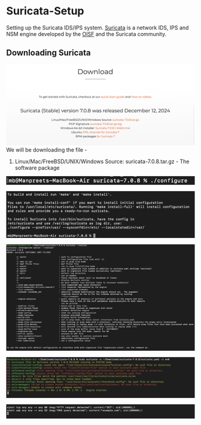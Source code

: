 # Suricata-Setup
Setting up the Suricata IDS/IPS system.
[Suricata](https://suricata.io) is a network IDS, IPS and NSM engine
developed by the [OISF](https://oisf.net) and the Suricata community.

## Downloading Suricata
![Alt text](/Download-page.png?raw=true "Downloads Page")
We will be downloading the file - 
1. Linux/Mac/FreeBSD/UNIX/Windows Source: suricata-7.0.8.tar.gz - The software package

![Alt text](/configure.png?raw=true "Run Configure")

![Alt text](/make.png?raw=true "Run Make")

![Alt text](/version.png?raw=true "Version Check")

![Alt text](/Suricata-run.png?raw=true "Runnnig Suricata")

![Alt text](/Custom-Rules.png?raw=true "Custom Rules")


